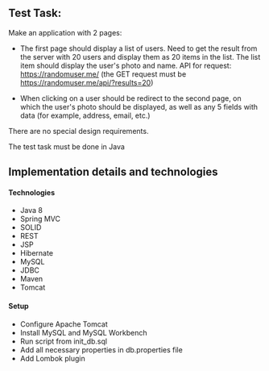 ## Test Task:

Make an application with 2 pages:

* The first page should display a list of users. Need to get the result from the server with 20 users and display them as 20 items in the list.
The list item should display the user's photo and name.
API for request: https://randomuser.me/
(the GET request must be https://randomuser.me/api/?results=20)

* When clicking on a user should be redirect to the second page, on which the user's photo should be displayed, as well as any 5 fields with data (for example, address, email, etc.)

There are no special design requirements.

The test task must be done in Java

## Implementation details and technologies

#### Technologies 
* Java 8 
* Spring MVC
* SOLID
* REST
* JSP
* Hibernate
* MySQL
* JDBC
* Maven
* Tomcat

#### Setup
* Configure Apache Tomcat
* Install MySQL and MySQL Workbench
* Run script from init_db.sql
* Add all necessary properties in db.properties file
* Add Lombok plugin
